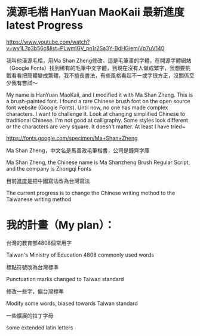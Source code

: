 # 漢源毛楷 HanYuan MaoKaii 最新進度 latest Progress

https://www.youtube.com/watch?v=wy1L7p3b56c&list=PLwmlGV_pn1r2Sa3Y-BdHGiemiVp7uV140

我叫他漢源毛楷，用Ma Shan Zheng修改，這是毛筆畫的字體，在開源字體網站（Google Fonts）找到稀有的毛筆中文字體，到現在沒有人做成繁字，我想要挑戰看看把簡體變成繁體，我不擅長書法，有些風格看起不一或字很方正，沒關係至少我有嘗試～

My name is HanYuan MaoKaii, and I modified it with Ma Shan Zheng. This is a brush-painted font. I found a rare Chinese brush font on the open source font website (Google Fonts). Until now, no one has made complex characters. I want to challenge it. Look at changing simplified Chinese to traditional Chinese. I'm not good at calligraphy. Some styles look different or the characters are very square. It doesn't matter. At least I have tried~

https://fonts.google.com/specimen/Ma+Shan+Zheng

Ma Shan Zheng，中文名是馬善政毛筆楷書，公司是鐘齊字庫

Ma Shan Zheng, the Chinese name is Ma Shanzheng Brush Regular Script, and the company is Zhongqi Fonts

目前進度是把中國寫法改為台灣寫法

The current progress is to change the Chinese writing method to the Taiwanese writing method

# 我的計畫（My plan）：

台灣的教育部4808個常用字

Taiwan's Ministry of Education 4808 commonly used words

標點符號改為台灣標準

Punctuation marks changed to Taiwan standard

修改一些字，偏台灣標準

Modify some words, biased towards Taiwan standard

一些擴展的拉丁字母

some extended latin letters
